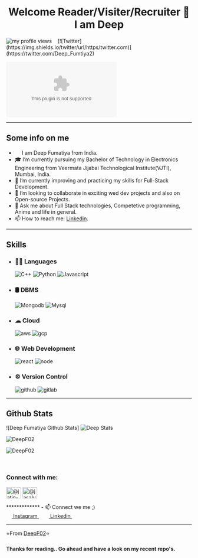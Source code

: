 <h1 align="center"> Welcome Reader/Visiter/Recruiter 👋 I am Deep</h1>
<!--   <img align="right" alt="GIF" src="https://github.com/DeepF02/DeepF02/blob/main/stCoder.gif" width="360"/> -->
<p align="left"> <img src="https://komarev.com/ghpvc/?username=DeepF02&label=Profile%20views&color=0e75b6&style=flat" alt="my profile views" /> 
&nbsp;&nbsp; [![Twitter](https://img.shields.io/twitter/url/https/twitter.com)](https://twitter.com/Deep_Fumtiya2) </p>

[![Twitter](https://img.shields.io/twitter/url/https/twitter.com)](https://twitter.com/Deep_Fumtiya2)

*************
## Some info on me<br>
- <img src ="https://s3.amazonaws.com/pix.iemoji.com/images/emoji/apple/ios-12/256/boy-light-skin-tone.png" height= 15px width = 15px> I am Deep Fumatiya from India.
- 🎓 I’m currently pursuing my Bachelor of Technology in Electronics Engineering from Veermata Jijabai Technological Institute(VJTI), Mumbai, India.
- 🌱 I’m currently improving and practicing my skills for Full-Stack Development.
- 👯 I’m looking to collaborate in exciting wed dev projects and also on Open-source Projects.
- 💬 Ask me about Full Stack technologies, Competetive programming, Anime and life in general.
- 📫 How to reach me: [Linkedin](https://www.linkedin.com/in/deep-fumtiya-510958212/).

*************
## Skills
- ### 👩‍💻 Languages
  ![C++](https://img.shields.io/badge/C%2B%2B-00599C?style=for-the-badge&logo=c%2B%2B&logoColor=white)
  ![Python](https://img.shields.io/badge/Python-FFD43B?style=for-the-badge&logo=python&logoColor=darkgreen)
  ![Javascript](https://img.shields.io/badge/JavaScript-323330?style=for-the-badge&logo=javascript&logoColor=F7DF1E)

- ### 🛢 DBMS
  ![Mongodb](https://img.shields.io/badge/MongoDB-4EA94B?style=for-the-badge&logo=mongodb&logoColor=white)
  ![Mysql](https://img.shields.io/badge/MySQL-00000F?style=for-the-badge&logo=mysql&logoColor=white)

- ### ☁ Cloud
  ![aws](https://img.shields.io/badge/Amazon_AWS-232F3E?style=for-the-badge&logo=amazon-aws&logoColor=white)
  ![gcp](https://img.shields.io/badge/Google_Cloud-4285F4?style=for-the-badge&logo=google-cloud&logoColor=white)

- ### 🌐 Web Development
  ![react](https://img.shields.io/badge/React-20232A?style=for-the-badge&logo=react&logoColor=61DAFB)
  ![node](https://img.shields.io/badge/Node.js-339933?style=for-the-badge&logo=nodedotjs&logoColor=white)

- ### ⚙️ Version Control
  ![github](https://img.shields.io/badge/GitHub-100000?style=for-the-badge&logo=github&logoColor=white)
  ![gitlab](https://img.shields.io/badge/GitLab-330F63?style=for-the-badge&logo=gitlab&logoColor=white)

*************
## Github Stats
<p align="left">
 ![Deep Fumatiya Github Stats]
  <img src="https://github-readme-stats.vercel.app/api?username=DeepF02&count_private=true&hide=stars&show_icons=true&theme=cobalt&include_all_commits=true" alt="Deep Stats" /> 
  <p align="left"><img align="center" src="https://github-readme-streak-stats.herokuapp.com/?user=DeepF02&theme=cobalt" alt="DeepF02" /></p>
</p>
 <p align="left"><img align="center" src="https://github-readme-stats.vercel.app/api/top-langs/?username=DeepF02&layout=compact&show_icons=true&theme=cobalt" alt="DeepF02" /></p>
</p>

<br />

<h3 align="left">Connect with me:</h3>
<p align="left">
<a href="https://www.linkedin.com/in/jatin-salve-b1001b1a2/" target="blank"><img align="center" src="https://raw.githubusercontent.com/rahuldkjain/github-profile-readme-generator/master/src/images/icons/Social/linked-in-alt.svg" alt="@jatin-salve-b1001b1a2/" height="30" width="40" /></a>
<a href="https://jasalve-b19.medium.com/" target="blank"><img align="center" src="https://raw.githubusercontent.com/rahuldkjain/github-profile-readme-generator/master/src/images/icons/Social/medium.svg" alt="@jasalve-b19" height="30" width="40" /></a>
</p>
*************
- 📫 Connect we me ;)<br>
<a href = "https://www.instagram.com/deep_fumatiya/"><img src = "https://image.flaticon.com/icons/svg/174/174855.svg" height= 15px width = 15px> Instagram </a>&nbsp;&nbsp;
<a href = "https://www.linkedin.com/in/deep-fumtiya-510958212/"><img src = "https://image.flaticon.com/icons/svg/174/174857.svg" height= 15px width = 15px> Linkedin </a>&nbsp;&nbsp;

*************
⭐️From [DeepF02](https://github.com/DeepF02)⭐️

#### Thanks for reading.. Go ahead and have a look on my recent repo's.
